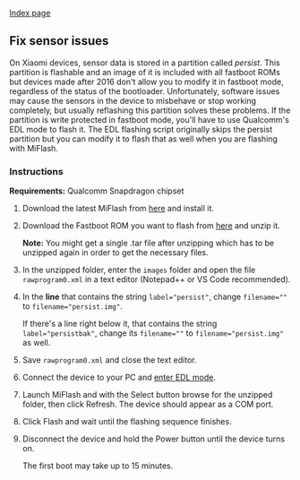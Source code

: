 [Index page](../)

## Fix sensor issues

On Xiaomi devices, sensor data is stored in a partition called *persist*. This partition is flashable and an image of it is included with all fastboot ROMs but devices made after 2016 don't allow you to modify it in fastboot mode, regardless of the status of the bootloader. Unfortunately, software issues may cause the sensors in the device to misbehave or stop working completely, but usually reflashing this partition solves these problems. If the partition is write protected in fastboot mode, you'll have to use Qualcomm's EDL mode to flash it. The EDL flashing script originally skips the persist partition but you can modify it to flash that as well when you are flashing with MiFlash.

### Instructions

**Requirements:** Qualcomm Snapdragon chipset

1. Download the latest MiFlash from [here](Tools_for_Xiaomi_devices.md) and install it.

2. Download the Fastboot ROM you want to flash from [here](http://en.miui.com/a-234.html) and unzip it.

    **Note:** You might get a single .tar file after unzipping which has to be unzipped again in order to get the necessary files.

3. In the unzipped folder, enter the `images` folder and open the file `rawprogram0.xml` in a text editor (Notepad++ or VS Code recommended).

4. In the **line** that contains the string `label="persist"`, change `filename=""` to `filename="persist.img"`.

    If there's a line right below it, that contains the string `label="persistbak"`, change its `filename=""` to `filename="persist.img"` as well.

5. Save `rawprogram0.xml` and close the text editor.

6. Connect the device to your PC and [enter EDL mode](Access_EDL_mode.md).

7. Launch MiFlash and with the Select button browse for the unzipped folder, then click Refresh. The device should appear as a COM port.

8. Click Flash and wait until the flashing sequence finishes.

9. Disconnect the device and hold the Power button until the device turns on.

    The first boot may take up to 15 minutes.